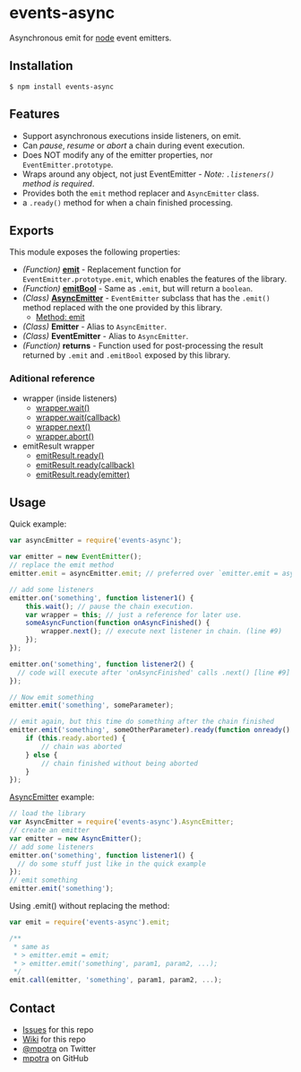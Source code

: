 events-async
============

Asynchronous emit for [node](http://nodejs.org) event emitters.

## Installation
    $ npm install events-async

## Features
* Support asynchronous executions inside listeners, on emit.
* Can *pause*, *resume* or *abort* a chain during event execution.
* Does NOT modify any of the emitter properties, nor `EventEmitter.prototype`.
* Wraps around any object, not just EventEmitter - *Note: `.listeners()` method is required*.
* Provides both the `emit` method replacer and `AsyncEmitter` class.
* a `.ready()` method for when a chain finished processing.

## Exports
This module exposes the following properties:

* *(Function)* [**emit**](https://github.com/mpotra/events-async/wiki/exports.emit) - Replacement function for `EventEmitter.prototype.emit`, which enables the features of the library.
* *(Function)* [**emitBool**](https://github.com/mpotra/events-async/wiki/exports.emitBool) - Same as `.emit`, but will return a `boolean`.
* *(Class)* [**AsyncEmitter**](https://github.com/mpotra/events-async/wiki/AsyncEmitter#class-asyncemitter) - `EventEmitter` subclass that has the `.emit()` method replaced with the one provided by this library.
  * [Method: emit](https://github.com/mpotra/events-async/wiki/AsyncEmitter#emitteremitevent-arg1-arg2-)
* *(Class)* **Emitter** - Alias to `AsyncEmitter`.
* *(Class)* **EventEmitter** - Alias to `AsyncEmitter`.
* *(Function)* **returns** - Function used for post-processing the result returned by `.emit` and `.emitBool` exposed by this library.

### Aditional reference
* wrapper (inside listeners)
  * [wrapper.wait()](https://github.com/mpotra/events-async/wiki/wrapper.wait)
  * [wrapper.wait(callback)](https://github.com/mpotra/events-async/wiki/wrapper.wait#using-waitcallback-with-callback)
  * [wrapper.next()](https://github.com/mpotra/events-async/wiki/wrapper.next)
  * [wrapper.abort()](https://github.com/mpotra/events-async/wiki/wrapper.abort)
* emitResult wrapper
  * [emitResult.ready()](https://github.com/mpotra/events-async/wiki/emitResult.ready)
  * [emitResult.ready(callback)](https://github.com/mpotra/events-async/wiki/emitResult.ready#emitresultreadycallback)
  * [emitResult.ready(emitter)](https://github.com/mpotra/events-async/wiki/emitResult.ready#emitresultreadyreadyemitter)

## Usage
Quick example:
```javascript
var asyncEmitter = require('events-async');

var emitter = new EventEmitter();
// replace the emit method
emitter.emit = asyncEmitter.emit; // preferred over `emitter.emit = asyncEmitter`

// add some listeners
emitter.on('something', function listener1() {
    this.wait(); // pause the chain execution.
    var wrapper = this; // just a reference for later use.
    someAsyncFunction(function onAsyncFinished() {
        wrapper.next(); // execute next listener in chain. (line #9)
    });
});

emitter.on('something', function listener2() {
  // code will execute after 'onAsyncFinished' calls .next() [line #9]
});

// Now emit something
emitter.emit('something', someParameter);

// emit again, but this time do something after the chain finished
emitter.emit('something', someOtherParameter).ready(function onready() {
    if (this.ready.aborted) {
        // chain was aborted
    } else {
        // chain finished without being aborted
    }
});
```

[AsyncEmitter](https://github.com/mpotra/events-async/wiki/AsyncEmitter) example:
```javascript
// load the library
var AsyncEmitter = require('events-async').AsyncEmitter;
// create an emitter
var emitter = new AsyncEmitter();
// add some listeners
emitter.on('something', function listener1() {
  // do some stuff just like in the quick example
});
// emit something
emitter.emit('something');
```

Using .emit() without replacing the method:
```javascript
var emit = require('events-async').emit;

/**
 * same as
 * > emitter.emit = emit;
 * > emitter.emit('something', param1, param2, ...);
 */
emit.call(emitter, 'something', param1, param2, ...);
```

## Contact

* [Issues](https://github.com/mpotra/events-async/issues) for this repo
* [Wiki](https://github.com/mpotra/events-async/wiki) for this repo
* [@mpotra](https://twitter.com/mpotra) on Twitter
* [mpotra](https://github.com/mpotra) on GitHub
